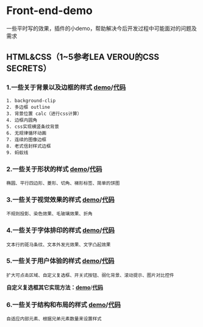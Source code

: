 # Front-end-demo
一些平时写的效果，插件的小demo，帮助解决今后开发过程中可能面对的问题及需求

## HTML&CSS（1~5参考LEA VEROU的CSS SECRETS）
### 1.一些关于背景以及边框的样式 [demo](https://seven777777.github.io/Front-end-demo/src/css-background&border.html)/[代码](https://github.com/seven777777/Front-end-demo/blob/gh-pages/src/css-background&border.html)

	1. background-clip
	2. 多边框 outline
	3. 背景位置 calc（进行css计算）
	4. 边框内圆角
	5. css实现横竖条纹背景
	6. 无规律循环动画
	7. 连续的图像边框
	8. 老式信封样式边框
	9. 蚂蚁线

### 2.一些关于形状的样式 [demo](https://seven777777.github.io/Front-end-demo/src/css-shape.html)/[代码](https://github.com/seven777777/Front-end-demo/blob/gh-pages/src/css-shape.html)

	椭圆、平行四边形、菱形、切角、梯形标签、简单的饼图

### 3.一些关于视觉效果的样式 [demo](https://seven777777.github.io/Front-end-demo/src/css-vision.html)/[代码](https://github.com/seven777777/Front-end-demo/blob/gh-pages/src/css-vision.html)

	不规则投影、染色效果、毛玻璃效果、折角

### 4.一些关于字体排印的样式 [demo](https://seven777777.github.io/Front-end-demo/src/css-font.html)/[代码](https://github.com/seven777777/Front-end-demo/blob/gh-pages/src/css-font.html)

	文本行的斑马条纹、文本外发光效果、文字凸起效果

### 5.一些关于用户体验的样式 [demo](https://seven777777.github.io/Front-end-demo/src/css-use-experience.html)/[代码](https://github.com/seven777777/Front-end-demo/blob/gh-pages/src/css-use-experience.html)
	
	扩大可点击区域、自定义复选框、开关式按钮、弱化背景、滚动提示、图片对比控件

**自定义复选框其它实现方法：**[**demo**](https://seven777777.github.io/baidu_ife2017/views/nm-Task01.html)/[**代码**](https://github.com/seven777777/baidu_ife2017/blob/master/views/nm-Task01.html)

### 6.一些关于结构和布局的样式 [demo](https://seven777777.github.io/Front-end-demo/src/css-layout.html)/[代码](https://github.com/seven777777/Front-end-demo/blob/gh-pages/src/css-layout.html)
	
	自适应内部元素、根据兄弟元素数量来设置样式